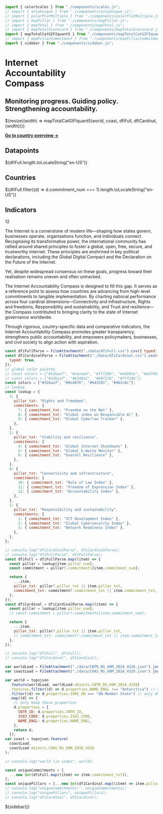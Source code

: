 <!-- import externals -->
<head>
<link rel="preconnect" href="https://fonts.googleapis.com">
<link rel="preconnect" href="https://fonts.gstatic.com" crossorigin>
<!-- <link href="https://fonts.googleapis.com/css2?family=Noto+Sans:ital,wght@0,100..900;1,100..900&family=Nunito+Sans:ital,opsz,wght@0,6..12,200..1000;1,6..12,200..1000&family=PT+Sans:ital,wght@0,400;0,700;1,400;1,700&display=swap" rel="stylesheet"> -->
<link rel="stylesheet" href="style.css">
<!-- sidebar -->
    <link
      rel="stylesheet"
      href="https://cdnjs.cloudflare.com/ajax/libs/font-awesome/6.4.0/css/all.min.css"
    />
    <link rel="stylesheet" href="sidebar.css" />
</head>

<!-- import components -->

```js
import { colorScales } from "./components/scales.js";
// import { onlyUnique } from "./components/onlyUnique.js";
// import { polarPlotMultiple } from "./components/polarPlotMultiple.js";
// import { mapPillar } from "./components/mapPillar.js";
// import { mapTotal } from "./components/mapTotal.js";
// import { mapTotalScorecard } from "./components/mapTotalScorecard.js";
import { mapTotalCatGIFIquant5 } from "./components/mapTotalCatGIFIquant5.js";
// import { mapPillarCommitment } from "./components/mapPillarCommitment.js";
import { sidebar } from "./components/sidebar.js";
```

<!-- hero -->

<div class="hero">
  <h1>Internet <br>Accountability <br>Compass</h1>
  <h2 style="text-align: left !important;">Monitoring progress. Guiding policy. Strengthening accountability.</h2>
  <!-- <div id="hero-image"></div> -->
</div>

<!-- # Total score -->
<div class="figure-w-full">
      ${resize((width) => mapTotalCatGIFIquant5(world, coast, dfiFull, dfiCardinal, {width}))}
</div>

<!-- sidebar -->

<div class="body-text">

<p style="font-weight: 700;"><a href="./countries.html">Go to country overview →</a></p>

<div class="grid grid-cols-3">
  <div class="card key">
    <h2>Datapoints</h2>
    <span class="big">${dfiFull.length.toLocaleString("en-US")}</span>
  </div>
  <div class="card key">
    <h2>Countries</h2>
    <span class="big">${dfiFull.filter((d) => d.commitment_num === 1).length.toLocaleString("en-US")}</span>
  </div>
  <div class="card key">
    <h2>Indicators</h2>
    <span class="big">12</span>
  </div>
</div>

The Internet is a cornerstone of modern life—shaping how states govern, businesses operate, organisations function, and individuals connect. Recognising its transformative power, the international community has rallied around shared principles to foster a global, open, free, secure, and trustworthy Internet. These principles are enshrined in key political declarations, including the Global Digital Compact and the Declaration on the Future of the Internet.

Yet, despite widespread consensus on these goals, progress toward their realisation remains uneven and often untracked.

The Internet Accountability Compass is designed to fill this gap. It serves as a reference point to assess how countries are advancing from high-level commitments to tangible implementation. By charting national performance across four cardinal dimensions—Connectivity and infrastructure, Rights and freedoms, Responsibility and sustainability, and Trust and resilience—the Compass contributed to bringing clarity to the state of Internet governance worldwide.

Through rigorous, country-specific data and comparative indicators, the Internet Accountability Compass promotes greater transparency, strengthens public accountability, and empowers policymakers, businesses, and civil society to align action with aspiration.

</div>

<!-- data -->

```js
const dfiFullParse = FileAttachment("./data/dfiFull.csv").csv({ typed: true });
const dfiCardinalParse = FileAttachment("./data/dfiCardinal.csv").csv({
  typed: true,
});
// global color palette
// const colors = ["#32baa7", "#ceeae4", "#fff200", "#e6b95e", "#e87461"];
// const colors = ["#32baa7", "#63d8a2", "#b9f27b", "#fff200"];
const colors = ["#32baa7", "#0e4876", "#643291", "#962c8c"];
// lookup
const lookup = {
  3: {
    pillar_txt: "Rights and freedoms",
    commitments: {
      7: { commitment_txt: "Freedom on the Net" },
      8: { commitment_txt: "Global index on Responsible Al" },
      9: { commitment_txt: "Global Cyberlaw Tracker" },
    },
  },
  2: {
    pillar_txt: "Stability and resilience",
    commitments: {
      4: { commitment_txt: "Global Internet Shutdowns" },
      5: { commitment_txt: "Global E-Waste Monitor" },
      6: { commitment_txt: "Overall Resilience" },
    },
  },
  4: {
    pillar_txt: "Connectivity and infrastructure",
    commitments: {
      10: { commitment_txt: "Rule of Law Index" },
      11: { commitment_txt: "Freedom of Expression Index" },
      12: { commitment_txt: "Accountability Index" },
    },
  },
  1: {
    pillar_txt: "Responsibility and sustainability",
    commitments: {
      1: { commitment_txt: "ICT Development Index" },
      2: { commitment_txt: "Global Cybersecurity Index" },
      3: { commitment_txt: "Network Readiness Index" },
    },
  },
};
```

```js
// console.log("dfiCardinalParse", dfiCardinalParse);
// console.log("dfiFullParse", dfiFullParse);
const dfiFull = dfiFullParse.map((item) => {
  const pillar = lookup[item.pillar_num];
  const commitment = pillar?.commitments[item.commitment_num];

  return {
    ...item,
    pillar_txt: pillar?.pillar_txt || item.pillar_txt,
    commitment_txt: commitment?.commitment_txt || item.commitment_txt,
  };
});
const dfiCardinal = dfiCardinalParse.map((item) => {
  const pillar = lookup[item.pillar_num];
  // const commitment = pillar?.commitments[item.commitment_num];

  return {
    ...item,
    pillar_txt: pillar?.pillar_txt || item.pillar_txt,
    // commitment_txt: commitment?.commitment_txt || item.commitment_txt,
  };
});
```

```js
// console.log("dfiFull", dfiFull);
// console.log("dfiCardinal", dfiCardinal);
```

<!-- world map and data -->

<!-- 0. data -->

```js
var worldLoad = FileAttachment("./data/CNTR_RG_60M_2024_4326.json").json();
var coastLoad = FileAttachment("./data/COAS_RG_60M_2016_4326.json").json();
```

```js
var world = topojson
  .feature(worldLoad, worldLoad.objects.CNTR_RG_60M_2024_4326)
  .features.filter((d) => d.properties.NAME_ENGL !== "Antarctica") // drop Antarctica directly
  .filter((d) => d.properties.SVRG_UN === "UN Member State") // only UN member states
  .map((d) => {
    // only keep these properties
    d.properties = {
      CNTR_ID: d.properties.CNTR_ID,
      ISO3_CODE: d.properties.ISO3_CODE,
      NAME_ENGL: d.properties.NAME_ENGL,
    };
    return d;
  });
var coast = topojson.feature(
  coastLoad,
  coastLoad.objects.COAS_RG_60M_2016_4326
);

// console.log("world (in index", world);
```

  <!-- 1. input data -->

```js
const uniqueCommitments = [
  ...new Set(dfiFull.map((item) => item.commitment_txt)),
];
const uniquePillars = [...new Set(dfiCardinal.map((item) => item.pillar_txt))];
// console.log("uniqueCommitments:", uniqueCommitments);
// console.log("uniquePillars", uniquePillars);
// console.log("dfiCardinal", dfiCardinal);
```

<div>
    ${sidebar()}
</div>
